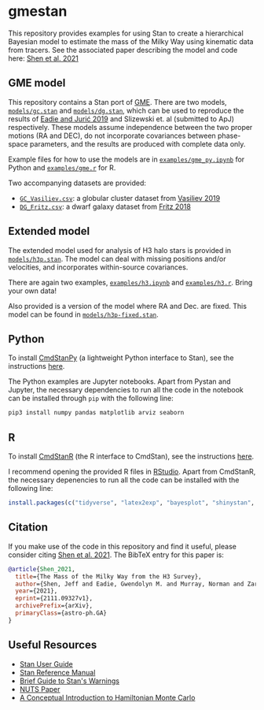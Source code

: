 # gmestan

This repository provides examples for using Stan to create a hierarchical Bayesian model to estimate the mass of the Milky Way using kinematic data from tracers. See the associated paper describing the model and code here: [Shen et al. 2021](https://arxiv.org/abs/2111.09327)

## GME model

This repository contains a Stan port of [GME](https://github.com/gweneadie/GME). There are two models, [`models/gc.stan`](models/gc.stan) and [`models/dg.stan`](models/dg.stan), which can be used to reproduce the results of [Eadie and Jurić 2019](https://ui.adsabs.harvard.edu/abs/2019ApJ...875..159E/abstract) and Slizewski et. al (submitted to ApJ) respectively. These models assume independence between the two proper motions (RA and DEC), do not incorporate covariances between phase-space parameters, and the results are produced with complete data only.

Example files for how to use the models are in [`examples/gme_py.ipynb`](examples/gme_py.ipynb) for Python and [`examples/gme.r`](examples/gme.r) for R. 

Two accompanying datasets are provided:

- [`GC_Vasiliev.csv`](data/GC_Vasiliev.csv): a globular cluster dataset from [Vasiliev 2019](https://ui.adsabs.harvard.edu/abs/2019MNRAS.484.2832V/abstract)
- [`DG_Fritz.csv`](data/DG_Fritz.csv): a dwarf galaxy dataset from [Fritz 2018](https://ui.adsabs.harvard.edu/abs/2018A%26A...619A.103F/abstract)

## Extended model

The extended model used for analysis of H3 halo stars is provided in [`models/h3p.stan`](models/h3p.stan). The model can deal with missing positions and/or velocities, and incorporates within-source covariances.

There are again two examples, [`examples/h3.ipynb`](examples/h3.ipynb) and [`examples/h3.r`](examples/h3.r). Bring your own data!

Also provided is a version of the model where RA and Dec. are fixed. This model can be found in [`models/h3p-fixed.stan`](models/h3p-fixed.stan).

## Python

To install [CmdStanPy](https://github.com/stan-dev/cmdstanpy) (a lightweight Python interface to Stan), see the instructions [here](https://cmdstanpy.readthedocs.io/en/v0.9.76/installation.html).

The Python examples are Jupyter notebooks. Apart from Pystan and Jupyter, the necessary dependencies to run all the code in the notebook can be installed through `pip` with the following line:

```bash
pip3 install numpy pandas matplotlib arviz seaborn
```

## R

To install [CmdStanR](https://github.com/stan-dev/cmdstanr) (the R interface to CmdStan), see the instructions [here](https://mc-stan.org/cmdstanr/articles/cmdstanr.html).

I recommend opening the provided R files in [RStudio](https://rstudio.com/products/rstudio/). Apart from CmdStanR, the necessary depenencies to run all the code can be installed with the following line:

```r
install.packages(c("tidyverse", "latex2exp", "bayesplot", "shinystan", "ggridges", "reshape2", "posterior"), dependencies=TRUE)
```

## Citation

If you make use of the code in this repository and find it useful, please consider citing [Shen et al. 2021](https://arxiv.org/abs/2111.09327). The BibTeX entry for this paper is: 
```bibtex
@article{Shen_2021,
  title={The Mass of the Milky Way from the H3 Survey},
  author={Shen, Jeff and Eadie, Gwendolyn M. and Murray, Norman and Zaritsky, Dennis and Speagle, Joshua S. and Ting, Yuan-Sen and Conroy, Charlie and Cargile, Phillip A. and Johnson, Benjamin D. and Naidu, Rohan P. and Han, Jiwon Jesse},
  year={2021},
  eprint={2111.09327v1},
  archivePrefix={arXiv},
  primaryClass={astro-ph.GA}
}
```

## Useful Resources

- [Stan User Guide](https://mc-stan.org/docs/2_25/stan-users-guide/index.html)
- [Stan Reference Manual](https://mc-stan.org/docs/2_25/reference-manual/index.html)
- [Brief Guide to Stan's Warnings](https://mc-stan.org/misc/warnings.html)
- [NUTS Paper](https://arxiv.org/abs/1111.4246)
- [A Conceptual Introduction to Hamiltonian Monte Carlo](https://arxiv.org/abs/1701.02434)

